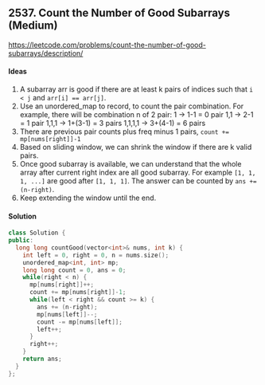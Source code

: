 ## 2537. Count the Number of Good Subarrays (Medium)


https://leetcode.com/problems/count-the-number-of-good-subarrays/description/


#### Ideas
1. A subarray arr is good if there are at least k pairs of indices such that `i < j` and `arr[i] == arr[j]`.
2. Use an unordered_map to record, to count the pair combination. For example, there will be combination n of 2 pair:
   1       -> 1-1 = 0 pair
   1,1     -> 2-1 = 1 pair
   1,1,1   -> 1+(3-1) = 3 pairs
   1,1,1,1 -> 3+(4-1) = 6 pairs
3. There are previous pair counts plus freq minus 1 pairs, `count += mp[nums[right]]-1`
4. Based on sliding window, we can shrink the window if there are k valid pairs.
5. Once good subarray is available, we can understand that the whole array after current right index are all good subarray. For example `[1, 1, 1, ...]` are good after `[1, 1, 1]`. The answer can be counted by `ans += (n-right)`.
6. Keep extending the window until the end.

#### Solution
```C++
class Solution {
public:
  long long countGood(vector<int>& nums, int k) {
    int left = 0, right = 0, n = nums.size();
    unordered_map<int, int> mp;
    long long count = 0, ans = 0;
    while(right < n) {
      mp[nums[right]]++;
      count += mp[nums[right]]-1;
      while(left < right && count >= k) {
        ans += (n-right);
        mp[nums[left]]--;
        count -= mp[nums[left]];
        left++;
      }
      right++;
    }
    return ans;
  }
};
```
